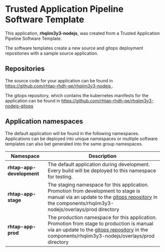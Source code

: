 # Trusted Application Pipeline Software Template

This application, **rhqiim3y3-nodejs**, was created from a Trusted Application Pipeline Software Template.

The software templates create a new source and gitops deployment repositories with a sample source application. 

## Repositories

The source code for your application can be found in [https://github.com/rhtap-rhdh-qe/rhqiim3y3-nodejs ](https://github.com/rhtap-rhdh-qe/rhqiim3y3-nodejs ).
 
The gitops repository, which contains the kubernetes manifests for the application can be found in 
[https://github.com/rhtap-rhdh-qe/rhqiim3y3-nodejs-gitops ](https://github.com/rhtap-rhdh-qe/rhqiim3y3-nodejs-gitops ) 

## Application namespaces 

The default application will be found in the following namespaces. Applications can be deployed into unique namespaces or multiple software templates can also bet generated into the same group namespaces.  

|  Namespace   |  Description   |  
| -------- | -------- |   
| **rhtap-app-development** | The default application during development. Every build will be deployed to this namespace for testing. | 
| **rhtap-app-stage** | The staging namespace for this application. Promotion from development to stage is manual via an update to the [gitops repository](https://github.com/rhtap-rhdh-qe/rhqiim3y3-nodejs-gitops ) in the components/rhqiim3y3-nodejs/overlays/prod directory |  
| **rhtap-app-prod** | The production namespace for this application. Promotion from stage to production is manual via an update to the [gitops repository](https://github.com/rhtap-rhdh-qe/rhqiim3y3-nodejs-gitops ) in the components/rhqiim3y3-nodejs/overlays/prod directory | 